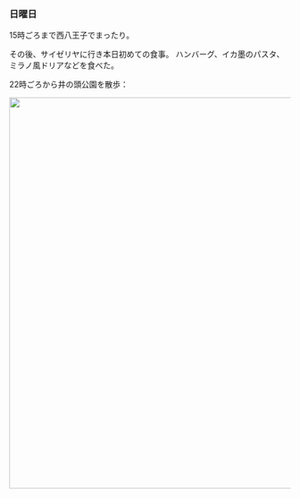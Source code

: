 ### 日曜日

15時ごろまで西八王子でまったり。

その後、サイゼリヤに行き本日初めての食事。
ハンバーグ、イカ墨のパスタ、ミラノ風ドリアなどを食べた。

22時ごろから井の頭公園を散歩：

<img src="https://i.imgur.com/INhu88t.jpg" width="700">